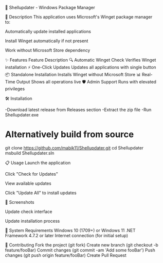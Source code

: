 🚀 Shellupdater - Windows Package Manager

📜 Description
This application uses Microsoft's Winget package manager to:

Automatically update installed applications

Install Winget automatically if not present

Work without Microsoft Store dependency

✨ Features
Feature	Description
🔍 Automatic Winget Check	Verifies Winget installation
⚡ One-Click Updates	Updates all applications with single button
📦 Standalone Installation	Installs Winget without Microsoft Store
📊 Real-Time Output	Shows all operations live
🛡️ Admin Support	Runs with elevated privileges

🛠️ Installation

-Download latest release from Releases section
-Extract the zip file
-Run Shellupdater.exe


# Alternatively build from source
git clone https://github.com/mabik11/Shellupdater.git
cd Shellupdater
msbuild Shellupdater.sln


📋 Usage
Launch the application

Click "Check for Updates"

View available updates

Click "Update All" to install updates

🌟 Screenshots

Update check interface


Update installation process

📌 System Requirements
Windows 10 (1709+) or Windows 11
.NET Framework 4.7.2 or later
Internet connection (for initial setup)

🤝 Contributing
Fork the project (git fork)
Create new branch (git checkout -b feature/fooBar)
Commit changes (git commit -am 'Add some fooBar')
Push changes (git push origin feature/fooBar)
Create Pull Request

